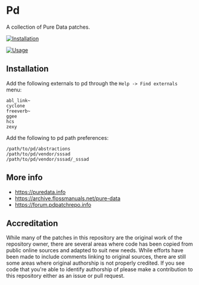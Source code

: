 # Pd

A collection of Pure Data patches.

[![Installation](https://img.youtube.com/vi/veiZAdVDrLU/0.jpg)](https://www.youtube.com/watch?v=veiZAdVDrLU)

[![Usage](https://img.youtube.com/vi/PjAbhiXb9HA/0.jpg)](https://www.youtube.com/watch?v=PjAbhiXb9HA)

## Installation

Add the following externals to pd through the `Help -> Find externals` menu:

```
abl_link~
cyclone
freeverb~
ggee
hcs
zexy
```

Add the following to pd path preferences:

```
/path/to/pd/abstractions
/path/to/pd/vendor/sssad
/path/to/pd/vendor/sssad/_sssad
```

## More info

 * https://puredata.info
 * https://archive.flossmanuals.net/pure-data
 * https://forum.pdpatchrepo.info

## Accreditation

While many of the patches in this repository are the original work of the
repository owner, there are several areas where code has been copied from
public online sources and adapted to suit new needs. While efforts have been
made to include comments linking to original sources, there are still some
areas where original authorship is not properly credited. If you see code that
you're able to identify authorship of please make a contribution to this
repository either as an issue or pull request.
